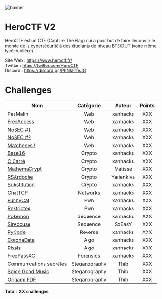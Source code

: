 ![banner](https://pbs.twimg.com/profile_banners/815907006708060160/1586530306/1500x500)

# HeroCTF V2

HeroCTF est un CTF (Capture The Flag) qui a pour but de faire découvrir le monde de la cybersécurité à des étudiants de niveau BTS/DUT (voire même lycée/collège).

Site Web : https://www.heroctf.fr/ <br>
Twitter : https://twitter.com/HeroCTF <br>
Discord : https://discord.gg/PhNkPrfeJG

# Challenges

| Nom                                                              | Catégorie     | Auteur     | Points |
|------------------------------------------------------------------|:-------------:|:----------:|:------:|
| [PasMalin](Web/PasMalin)                                         | Web           | xanhacks   | XXX    |
| [FreeAccess](Web/FreeAccess)                                     | Web           | xanhacks   | XXX    |
| [NoSEC #1](Web/NoSEC1)                                           | Web           | xanhacks   | XXX    |
| [NoSEC #2](Web/NoSEC2)                                           | Web           | xanhacks   | XXX    |
| [Matcheees !](Web/Matcheees)                                     | Web           | xanhacks   | XXX    |
| [Base16](Crypto/Base16)                                          | Crypto        | xanhacks   | XXX    |
| [C Carré](Crypto/C_Carre)                                        | Crypto        | xanhacks   | XXX    |
| [MathemaCrypt](Crypto/MathemaCrypt)                              | Crypto        | Matisse    | XXX    |
| [RSArdoche](Crypto/RSArdoche)                                    | Crypto        | Yarienkiva | XXX    |
| [Substitution](Crypto/Substitution)                              | Crypto        | xanhacks   | XXX    |
| [ChatTCP](Networks/ChatTCP)                                      | Networks      | xanhacks   | XXX    |
| [FunnyCat](Pwn/FunnyCat)                                         | Pwn           | xanhacks   | XXX    |
| [Restricted](Pwn/Restricted)                                     | Pwn           | xanhacks   | XXX    |
| [Pokemon](Sequence/Pokemon)                                      | Sequence      | xanhacks   | XXX    |
| [SirAccuse](Sequence/SirAccuse)                                  | Sequence      | SoEasY     | XXX    |
| [PyCode](Reverse/PyCode)                                         | Reverse       | xanhacks   | XXX    |
| [CoronaData](Algo/CoronaData)                                    | Algo          | xanhacks   | XXX    |
| [Pixels](Algo/Pixels)                                            | Algo          | xanhacks   | XXX    |
| [FreePassXC](Forensics/FreePassXC)                               | Forensics     | xanhacks   | XXX    |
| [Communications secrètes](Steganography/CommunicationsSecretes)  | Steganography | Thib       | XXX    |
| [Some Good Music](Steganography/SomeGoodMusic)                   | Steganography | Thib       | XXX    |
| [Origami PDF](Steganography/OrigamiDeFormatDeDocumentPortable)   | Steganography | Thib       | XXX    |


**Total : XX challenges**